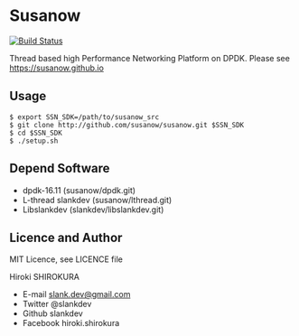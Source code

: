 
# Susanow

[![Build Status](https://travis-ci.org/susanow/susanow.svg?branch=master)](https://travis-ci.org/susanow/susanow)

Thread based high Performance Networking Platform on DPDK.
Please see https://susanow.github.io


## Usage

```
$ export SSN_SDK=/path/to/susanow_src
$ git clone http://github.com/susanow/susanow.git $SSN_SDK
$ cd $SSN_SDK
$ ./setup.sh
```

## Depend Software

 - dpdk-16.11 (susanow/dpdk.git)
 - L-thread slankdev (susanow/lthread.git)
 - Libslankdev (slankdev/libslankdev.git)


## Licence and Author

MIT Licence, see LICENCE file

Hiroki SHIROKURA

 - E-mail slank.dev@gmail.com
 - Twitter @slankdev
 - Github  slankdev
 - Facebook hiroki.shirokura




